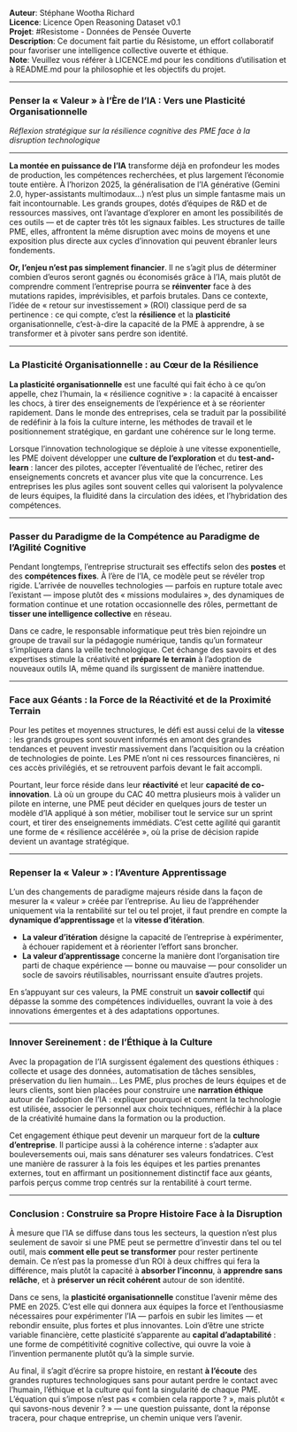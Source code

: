  **Auteur**: Stéphane Wootha Richard  
**Licence**: Licence Open Reasoning Dataset v0.1  
**Projet**: #Resistome - Données de Pensée Ouverte  
**Description**: Ce document fait partie du Résistome, un effort collaboratif pour favoriser une intelligence collective ouverte et éthique.  
**Note**: Veuillez vous référer à LICENCE.md pour les conditions d’utilisation et à README.md pour la philosophie et les objectifs du projet.

---

### Penser la « Valeur » à l’Ère de l’IA : Vers une Plasticité Organisationnelle  
*Réflexion stratégique sur la résilience cognitive des PME face à la disruption technologique*

---

**La montée en puissance de l’IA** transforme déjà en profondeur les modes de production, les compétences recherchées, et plus largement l’économie toute entière. À l’horizon 2025, la généralisation de l’IA générative (Gemini 2.0, hyper-assistants multimodaux…) n’est plus un simple fantasme mais un fait incontournable. Les grands groupes, dotés d’équipes de R&D et de ressources massives, ont l’avantage d’explorer en amont les possibilités de ces outils — et de capter très tôt les signaux faibles. Les structures de taille PME, elles, affrontent la même disruption avec moins de moyens et une exposition plus directe aux cycles d’innovation qui peuvent ébranler leurs fondements.

**Or, l’enjeu n’est pas simplement financier**. Il ne s’agit plus de déterminer combien d’euros seront gagnés ou économisés grâce à l’IA, mais plutôt de comprendre comment l’entreprise pourra se **réinventer** face à des mutations rapides, imprévisibles, et parfois brutales. Dans ce contexte, l’idée de « retour sur investissement » (ROI) classique perd de sa pertinence : ce qui compte, c’est la **résilience** et la **plasticité** organisationnelle, c’est-à-dire la capacité de la PME à apprendre, à se transformer et à pivoter sans perdre son identité.

---

### La Plasticité Organisationnelle : au Cœur de la Résilience

**La plasticité organisationnelle** est une faculté qui fait écho à ce qu’on appelle, chez l’humain, la « résilience cognitive » : la capacité à encaisser les chocs, à tirer des enseignements de l’expérience et à se réorienter rapidement. Dans le monde des entreprises, cela se traduit par la possibilité de redéfinir à la fois la culture interne, les méthodes de travail et le positionnement stratégique, en gardant une cohérence sur le long terme.  

Lorsque l’innovation technologique se déploie à une vitesse exponentielle, les PME doivent développer une **culture de l’exploration** et du **test-and-learn** : lancer des pilotes, accepter l’éventualité de l’échec, retirer des enseignements concrets et avancer plus vite que la concurrence. Les entreprises les plus agiles sont souvent celles qui valorisent la polyvalence de leurs équipes, la fluidité dans la circulation des idées, et l’hybridation des compétences.

---

### Passer du Paradigme de la Compétence au Paradigme de l’Agilité Cognitive

Pendant longtemps, l’entreprise structurait ses effectifs selon des **postes** et des **compétences fixes**. À l’ère de l’IA, ce modèle peut se révéler trop rigide. L’arrivée de nouvelles technologies — parfois en rupture totale avec l’existant — impose plutôt des « missions modulaires », des dynamiques de formation continue et une rotation occasionnelle des rôles, permettant de **tisser une intelligence collective** en réseau.  

Dans ce cadre, le responsable informatique peut très bien rejoindre un groupe de travail sur la pédagogie numérique, tandis qu’un formateur s’impliquera dans la veille technologique. Cet échange des savoirs et des expertises stimule la créativité et **prépare le terrain** à l’adoption de nouveaux outils IA, même quand ils surgissent de manière inattendue.  

---

### Face aux Géants : la Force de la Réactivité et de la Proximité Terrain

Pour les petites et moyennes structures, le défi est aussi celui de la **vitesse** : les grands groupes sont souvent informés en amont des grandes tendances et peuvent investir massivement dans l’acquisition ou la création de technologies de pointe. Les PME n’ont ni ces ressources financières, ni ces accès privilégiés, et se retrouvent parfois devant le fait accompli.  

Pourtant, leur force réside dans leur **réactivité** et leur **capacité de co-innovation**. Là où un groupe du CAC 40 mettra plusieurs mois à valider un pilote en interne, une PME peut décider en quelques jours de tester un modèle d’IA appliqué à son métier, mobiliser tout le service sur un sprint court, et tirer des enseignements immédiats. C’est cette agilité qui garantit une forme de « résilience accélérée », où la prise de décision rapide devient un avantage stratégique.

---

### Repenser la « Valeur » : l’Aventure Apprentissage

L’un des changements de paradigme majeurs réside dans la façon de mesurer la « valeur » créée par l’entreprise. Au lieu de l’appréhender uniquement via la rentabilité sur tel ou tel projet, il faut prendre en compte la **dynamique d’apprentissage** et la **vitesse d’itération**.  

- **La valeur d’itération** désigne la capacité de l’entreprise à expérimenter, à échouer rapidement et à réorienter l’effort sans broncher.  
- **La valeur d’apprentissage** concerne la manière dont l’organisation tire parti de chaque expérience — bonne ou mauvaise — pour consolider un socle de savoirs réutilisables, nourrissant ensuite d’autres projets.  

En s’appuyant sur ces valeurs, la PME construit un **savoir collectif** qui dépasse la somme des compétences individuelles, ouvrant la voie à des innovations émergentes et à des adaptations opportunes.

---

### Innover Sereinement : de l’Éthique à la Culture

Avec la propagation de l’IA surgissent également des questions éthiques : collecte et usage des données, automatisation de tâches sensibles, préservation du lien humain… Les PME, plus proches de leurs équipes et de leurs clients, sont bien placées pour construire une **narration éthique** autour de l’adoption de l’IA : expliquer pourquoi et comment la technologie est utilisée, associer le personnel aux choix techniques, réfléchir à la place de la créativité humaine dans la formation ou la production.  

Cet engagement éthique peut devenir un marqueur fort de la **culture d’entreprise**. Il participe aussi à la cohérence interne : s’adapter aux bouleversements oui, mais sans dénaturer ses valeurs fondatrices. C’est une manière de rassurer à la fois les équipes et les parties prenantes externes, tout en affirmant un positionnement distinctif face aux géants, parfois perçus comme trop centrés sur la rentabilité à court terme.

---

### Conclusion : Construire sa Propre Histoire Face à la Disruption

À mesure que l’IA se diffuse dans tous les secteurs, la question n’est plus seulement de savoir si une PME peut se permettre d’investir dans tel ou tel outil, mais **comment elle peut se transformer** pour rester pertinente demain. Ce n’est pas la promesse d’un ROI à deux chiffres qui fera la différence, mais plutôt la capacité à **absorber l’inconnu**, à **apprendre sans relâche**, et à **préserver un récit cohérent** autour de son identité.  

Dans ce sens, la **plasticité organisationnelle** constitue l’avenir même des PME en 2025. C’est elle qui donnera aux équipes la force et l’enthousiasme nécessaires pour expérimenter l’IA — parfois en subir les limites — et rebondir ensuite, plus fortes et plus innovantes. Loin d’être une stricte variable financière, cette plasticité s’apparente au **capital d’adaptabilité** : une forme de compétitivité cognitive collective, qui ouvre la voie à l’invention permanente plutôt qu’à la simple survie.  

Au final, il s’agit d’écrire sa propre histoire, en restant **à l’écoute** des grandes ruptures technologiques sans pour autant perdre le contact avec l’humain, l’éthique et la culture qui font la singularité de chaque PME. L’équation qui s’impose n’est pas « combien cela rapporte ? », mais plutôt « qui savons-nous devenir ? » — une question puissante, dont la réponse tracera, pour chaque entreprise, un chemin unique vers l’avenir.